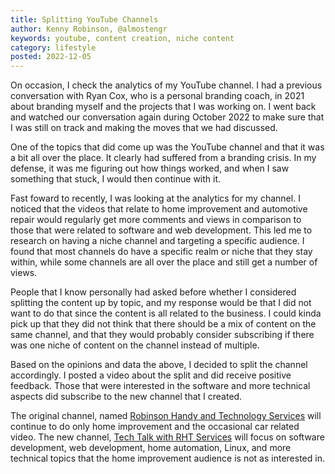 ```yaml
---
title: Splitting YouTube Channels
author: Kenny Robinson, @almostengr
keywords: youtube, content creation, niche content
category: lifestyle
posted: 2022-12-05
---
```


On occasion, I check the analytics of my YouTube channel. I had a previous conversation with Ryan Cox, 
who is a personal branding coach, in 2021 about branding myself and the projects that I was working on. 
I went back and watched our conversation again during October 2022 to make sure that I was still on track 
and making the moves that we had discussed.

One of the topics that did come up was the YouTube channel and that it was a bit all over the place. It 
clearly had suffered from a branding crisis. In my defense, it was me figuring out how things worked, and 
when I saw something that stuck, I would then continue with it. 

Fast foward to recently, I was looking at the analytics for my channel. I noticed that the videos that 
relate to home improvement and automotive repair would regularly get more comments and views in comparison
to those that were related to software and web development. This led me to research on having a niche
channel and targeting a specific audience. I found that most channels do have a specific realm or niche
that they stay within, while some channels are all over the place and still get a number of views. 

People that I know personally had asked before whether I considered splitting the content up by topic, and 
my response would be that I did not want to do that since the content is all related to the business. 
I could kinda pick up that they did not think that there should be a mix of content on the same channel, 
and that they would probably consider subscribing if there was one niche of content on the channel 
instead of multiple. 

Based on the opinions and data the above, I decided to split the channel accordingly. I posted a video 
about the split and did receive positive feedback. Those that were interested in the software and more 
technical aspects did subscribe to the new channel that I created.

The original channel, named 
<a href="https://www.youtube.com/@rhtservicesllc" target="_blank">Robinson Handy and Technology Services</a>
will continue to do only home improvement and the occasional car related video. 
The new channel, 
<a href="https://www.youtube.com/@rhtservicesllctech" target="_blank">Tech Talk with RHT Services</a>
will focus on software development, web development, home automation, Linux, and more technical 
topics that the home improvement audience is not as interested in.

